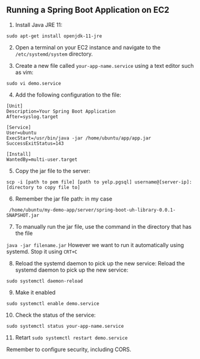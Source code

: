 ## Running a Spring Boot Application on EC2

1. Install Java JRE 11:

`sudo apt-get install openjdk-11-jre`


2. Open a terminal on your EC2 instance and navigate to the `/etc/systemd/system` directory.

3. Create a new file called `your-app-name.service` using a text editor such as vim:

` sudo vi demo.service `

4. Add the following configuration to the file:
```
[Unit]
Description=Your Spring Boot Application
After=syslog.target

[Service]
User=ubuntu
ExecStart=/usr/bin/java -jar /home/ubuntu/app/app.jar
SuccessExitStatus=143

[Install]
WantedBy=multi-user.target

```

5. Copy the jar file to the server:


`scp -i [path to pem file] [path to yelp.pgsql] username@[server-ip]:[directory to copy file to]`

6. Remember the jar file path: in my case


` /home/ubuntu/my-demo-app/server/spring-boot-uh-library-0.0.1-SNAPSHOT.jar`

7. To manually run the jar file, use the command in the directory that has the file


`java -jar filename.jar`
However we want to run it automatically using systemd. Stop it using `CRT+C`

8. Reload the systemd daemon to pick up the new service:
Reload the systemd daemon to pick up the new service:
 
`sudo systemctl daemon-reload`

9. Make it enabled

`sudo systemctl enable demo.service`

10. Check the status of the service:
 ```
 sudo systemctl status your-app-name.service
 ```

11. Retart
   `sudo systemctl restart demo.service`


Remember to configure security, including CORS.
